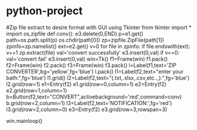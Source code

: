 # python-project
#Zip file extract to desire format with GUI using Tkinter
from tkinter import *
import os,zipfile
def conv():
	e3.delete(0,END)
	p=e1.get()
	path=os.path.split(p)
	os.chdir(path[0])
	zp=zipfile.ZipFile(path[1])
	zpinfo=zp.namelist()
	ext=e2.get()
	v=0
	for file in zpinfo:
		if file.endswith(ext):
			v+=1
			zp.extract(file)
			val='convert successfully'
			e3.insert(0,val)
	if v==0:
		val='convert fail'
		e3.insert(0,val)
win=Tk()
f1=Frame(win)
f1.pack()
f2=Frame(win)
f2.pack()
f3=Frame(win)
f3.pack()
l=Label(f1,text='ZIP CONVERTER',bg='yellow',fg='blue')
l.pack()
l1=Label(f2,text="enter your bath:",fg='blue')
l1.grid()
l2=Label(f2,text="(.txt,.xlsx,.csv,etc..,):",fg='blue')
l2.grid(row=1)
e1=Entry(f2)
e1.grid(row=0,column=1)
e2=Entry(f2)
e2.grid(row=1,column=1)
b=Button(f2,text="CONVERT",activebackground='red',command=conv)
b.grid(row=2,column=1)
l3=Label(f2,text='NOTIFICATION:',fg='red')
l3.grid(row=2,column=0)
e3=Entry(f2)
e3.grid(row=3,rowspan=3)

win.mainloop()
